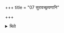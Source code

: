 +++
title = "07 सुरावच्छ्रयणानि"

+++

<details><summary>थिते</summary>

सुरावच्छ्रयणानि ७
</details>
